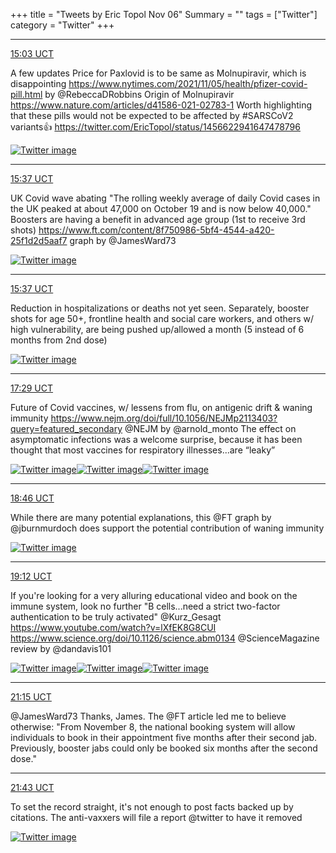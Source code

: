 +++
title = "Tweets by Eric Topol Nov 06"
Summary = ""
tags = ["Twitter"]
category = "Twitter"
+++


---

<a href="https://twitter.com/erictopol/status/1457000618686496773" target="_blank" rel="noreferer">15:03 UCT</a>

A few updates 
Price for Paxlovid is to be same as Molnupiravir, which is disappointing https://www.nytimes.com/2021/11/05/health/pfizer-covid-pill.html by @RebeccaDRobbins 
Origin of Molnupiravir
https://www.nature.com/articles/d41586-021-02783-1
Worth highlighting that these pills would not be expected to be affected by #SARSCoV2 variants👍  https://twitter.com/EricTopol/status/1456622941647478796

<a href="FDhNGbSVgAEKW5j.png"  ><img src="FDhNGbSVgAEKW5j.png" alt="Twitter image" ></img></a>

---

<a href="https://twitter.com/erictopol/status/1457009127725539334" target="_blank" rel="noreferer">15:37 UCT</a>

UK Covid wave abating
"The rolling weekly average of daily Covid cases in the UK peaked at about 47,000 on October 19 and is now below 40,000." 
Boosters are having a benefit in advanced age group  (1st to receive 3rd shots)
https://www.ft.com/content/8f750986-5bf4-4544-a420-25f1d2d5aaf7 graph by @JamesWard73 

<a href="FDhVbURVUAMj1TZ.jpg"  ><img src="FDhVbURVUAMj1TZ.jpg" alt="Twitter image" ></img></a>

---

<a href="https://twitter.com/erictopol/status/1457009132519649281" target="_blank" rel="noreferer">15:37 UCT</a>

Reduction in hospitalizations or deaths not yet seen.
Separately, booster shots for age 50+, frontline health and social care workers, and others w/ high vulnerability, are being pushed up/allowed a month (5 instead of 6 months from 2nd dose) 

<a href="FDhToHiUYAYpeCP.jpg"  ><img src="FDhToHiUYAYpeCP.jpg" alt="Twitter image" ></img></a>

---

<a href="https://twitter.com/erictopol/status/1457037559427653640" target="_blank" rel="noreferer">17:29 UCT</a>

Future of Covid vaccines, w/ lessens from flu, on antigenic drift &amp; waning immunity
https://www.nejm.org/doi/full/10.1056/NEJMp2113403?query=featured_secondary @NEJM by @arnold_monto
The effect on asymptomatic infections was a welcome surprise, because it has been thought that most vaccines for respiratory illnesses...are “leaky” 

<a href="FDhtxcjVkAIMnP1.jpg"  ><img src="FDhtxcjVkAIMnP1.jpg" alt="Twitter image" ></img></a><a href="FDhtzMZVQAE09U8.jpg"  ><img src="FDhtzMZVQAE09U8.jpg" alt="Twitter image" ></img></a><a href="FDht0tyVEAUwC0J.jpg"  ><img src="FDht0tyVEAUwC0J.jpg" alt="Twitter image" ></img></a>

---

<a href="https://twitter.com/erictopol/status/1457056692198264833" target="_blank" rel="noreferer">18:46 UCT</a>

While there are many potential explanations, this @FT graph by @jburnmurdoch does support the potential contribution of waning immunity 

<a href="FDiBBXxVcAEZN8-.jpg"  ><img src="FDiBBXxVcAEZN8-.jpg" alt="Twitter image" ></img></a>

---

<a href="https://twitter.com/erictopol/status/1457063338672750594" target="_blank" rel="noreferer">19:12 UCT</a>

If you're looking for a very alluring educational video and book on the immune system, look no further
"B cells...need a strict two-factor authentication to be truly activated" @Kurz_Gesagt
https://www.youtube.com/watch?v=lXfEK8G8CUI
https://www.science.org/doi/10.1126/science.abm0134
@ScienceMagazine review by @dandavis101 

<a href="FDiGR4uUUAIEm8J.jpg"  ><img src="FDiGR4uUUAIEm8J.jpg" alt="Twitter image" ></img></a><a href="FDiGTa0VkAEl0Oj.jpg"  ><img src="FDiGTa0VkAEl0Oj.jpg" alt="Twitter image" ></img></a><a href="FDiGeWbVcAEj5Ou.jpg"  ><img src="FDiGeWbVcAEj5Ou.jpg" alt="Twitter image" ></img></a>

---

<a href="https://twitter.com/erictopol/status/1457094415940395008" target="_blank" rel="noreferer">21:15 UCT</a>

@JamesWard73 Thanks, James. The @FT article led me to believe otherwise: 
"From November 8, the national booking system will allow individuals to book in their appointment five months after their second jab. Previously, booster jabs could only be booked six months after the second dose."



---

<a href="https://twitter.com/erictopol/status/1457101419853467654" target="_blank" rel="noreferer">21:43 UCT</a>

To set the record straight, it's not enough to post facts backed up by citations. The anti-vaxxers will file a report 
@twitter to have it removed 

<a href="FDiqAqmVkAA2Nhp.jpg"  ><img src="FDiqAqmVkAA2Nhp.jpg" alt="Twitter image" ></img></a>